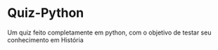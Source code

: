 # Quiz-Python
 Um quiz feito completamente em python, com o objetivo de testar seu conhecimento em História
